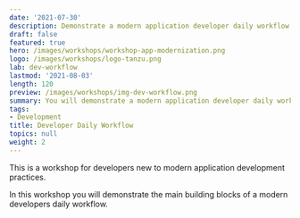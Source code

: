 ```yaml
---
date: '2021-07-30'
description: Demonstrate a modern application developer daily workflow.
draft: false
featured: true
hero: /images/workshops/workshop-app-modernization.png
logo: /images/workshops/logo-tanzu.png
lab: dev-workflow
lastmod: '2021-08-03'
length: 120
preview: /images/workshops/img-dev-workflow.png
summary: You will demonstrate a modern application developer daily workflow.
tags:
- Development
title: Developer Daily Workflow
topics: null
weight: 2
---
```


This is a workshop for developers new to modern application
development practices.

In this workshop you will demonstrate the main building blocks of
a modern developers daily workflow.
